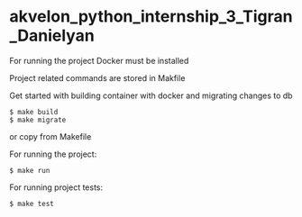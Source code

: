 # akvelon_python_internship_3_Tigran_Danielyan

For running the project Docker must be installed

Project related commands are stored in Makfile

Get started with building container with docker and migrating changes to db

    $ make build
    $ make migrate

or copy from Makefile

For running the project:

    $ make run

For running project tests:

    $ make test

    
    